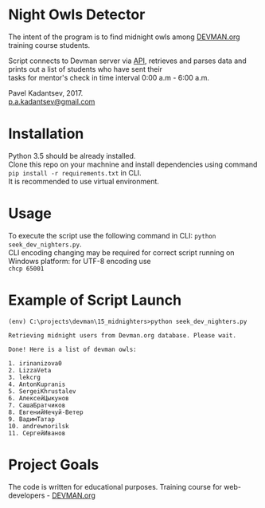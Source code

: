 # Night Owls Detector

The intent of the program is to find midnight owls among [DEVMAN.org](https://devman.org) training course students. <br />

Script connects to Devman server via [API](https://devman.org/api/challenges/solution_attempts/?page=1), retrieves and parses data and prints out a list of students who have sent their <br />
tasks for mentor's check in time interval 0:00 a.m - 6:00 a.m.

Pavel Kadantsev, 2017. <br/>
p.a.kadantsev@gmail.com

# Installation

Python 3.5 should be already installed. <br />
Clone this repo on your machnine and install dependencies using command ```pip install -r requirements.txt``` in CLI. <br />
It is recommended to use virtual environment.

# Usage

To execute the script use the following command in CLI: ```python seek_dev_nighters.py```. <br />
CLI encoding changing may be required for correct script running on Windows platform: for UTF-8 encoding use  <br /> ```chcp 65001```

# Example of Script Launch

```
(env) C:\projects\devman\15_midnighters>python seek_dev_nighters.py

Retrieving midnight users from Devman.org database. Please wait.

Done! Here is a list of devman owls:

1. irinanizova0
2. LizzaVeta
3. lekcrg
4. AntonKupranis
5. SergeiKhrustalev
6. АлексейЦыкунов
7. СашаБратчиков
8. ЕвгенийНечуй-Ветер
9. ВадимТатар
10. andrewnorilsk
11. СергейИванов
```

# Project Goals

The code is written for educational purposes. Training course for web-developers - [DEVMAN.org](https://devman.org)
